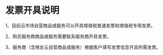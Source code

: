 # 发票开具说明

1、目前云市场自营商品或服务可以开具增值税普通发票和增值税专用发票。

2、购买服务商商品或服务需要联系服务商开具发票。

3、服务商（含用友云自营商品或服务）根据客户填写发票信息开具所需发票。

